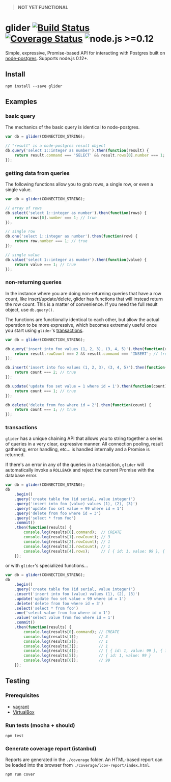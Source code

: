 > **NOT YET FUNCTIONAL**

# glider [![Build Status](https://travis-ci.org/Innovu/glider.svg?branch=master)](https://travis-ci.org/Innovu/glider) [![Coverage Status](https://coveralls.io/repos/github/Innovu/glider/badge.svg?branch=master)](https://coveralls.io/github/Innovu/glider?branch=master) ![node.js >=0.12](https://img.shields.io/badge/node.js-%3E=0.12-brightgreen.svg)

Simple, expressive, Promise-based API for interacting with Postgres built on [node-postgres](https://github.com/brianc/node-postgres). Supports node.js 0.12+.

## Install

```
npm install --save glider
```

## Examples

### basic query

The mechanics of the basic query is identical to node-postgres.

```js
var db = glider(CONNECTION_STRING);

// "result" is a node-postgres result object
db.query('select 1::integer as number').then(function(result) {
	return result.command === 'SELECT' && result.rows[0].number === 1; // true
});
```

### getting data from queries

The following functions allow you to grab rows, a single row, or even a single value.

```js
var db = glider(CONNECTION_STRING);

// array of rows
db.select('select 1::integer as number').then(function(rows) {
	return rows[0].number === 1; // true
});

// single row
db.one('select 1::integer as number').then(function(row) {
	return row.number === 1; // true
});

// single value
db.value('select 1::integer as number').then(function(value) {
	return value === 1; // true
});
```

### non-returning queries

In the instance where you are doing non-returning queries that have a row count, like insert/update/delete, glider has functions that will instead return the row count. This is a matter of convenience. If you need the full result object, use `db.query()`.

The functions are functionally identical to each other, but allow the actual operation to be more expressive, which becomes extremely useful once you start using `glider`'s [transactions](#transactions).

```js
var db = glider(CONNECTION_STRING);

db.query('insert into foo values (1, 2, 3), (3, 4, 5)').then(function(result) {
	return result.rowCount === 2 && result.command === 'INSERT'; // true
});

db.insert('insert into foo values (1, 2, 3), (3, 4, 5)').then(function(count) {
	return count === 2; // true
});

db.update('update foo set value = 1 where id = 1').then(function(count) {
	return count === 1; // true
});

db.delete('delete from foo where id = 2').then(function(count) {
	return count === 1; // true
});
```

### transactions

`glider` has a unique chaining API that allows you to string together a series of queries in a very clear, expressive manner. All connection pooling, result gathering, error handling, etc... is handled internally and a Promise is returned.

If there's an error in any of the queries in a transaction, `glider` will automatically invoke a `ROLLBACK` and reject the current Promise with the database error.

```js
var db = glider(CONNECTION_STRING);
db
	.begin()
	.query('create table foo (id serial, value integer)')
	.query('insert into foo (value) values (1), (2), (3)')
	.query('update foo set value = 99 where id = 1')
	.query('delete from foo where id = 3')
	.query('select * from foo')
	.commit()
	.then(function(results) {
		console.log(results[0].command);  // CREATE
		console.log(results[1].rowCount); // 3
		console.log(results[2].rowCount); // 1
		console.log(results[3].rowCount); // 1
		console.log(results[4].rows);     // [ { id: 1, value: 99 }, { id: 2, value: 2 } ]
	});
```

or with `glider`'s specialized functions...

```js
var db = glider(CONNECTION_STRING);
db
	.begin()
	.query('create table foo (id serial, value integer)')
	.insert('insert into foo (value) values (1), (2), (3)')
	.update('update foo set value = 99 where id = 1')
	.delete('delete from foo where id = 3')
	.select('select * from foo')
	.one('select value from foo where id = 1')
	.value('select value from foo where id = 1')
	.commit()
	.then(function(results) {
		console.log(results[0].command); // CREATE
		console.log(results[1]);         // 3
		console.log(results[2]);         // 1
		console.log(results[3]);         // 1
		console.log(results[4]);         // [ { id: 1, value: 99 }, { id: 2, value: 2 } ]
		console.log(results[5]);         // { id: 1, value: 99 }
		console.log(results[6]);         // 99
	});
```

## Testing

### Prerequisites

* [vagrant](https://www.vagrantup.com/)
* [VirtualBox](https://www.virtualbox.org/wiki/Downloads)

### Run tests (mocha + should)

```
npm test
```

### Generate coverage report (istanbul)

Reports are generated in the `./coverage` folder. An HTML-based report can be loaded into the browser from `./coverage/lcov-report/index.html`.

```
npm run cover
```
